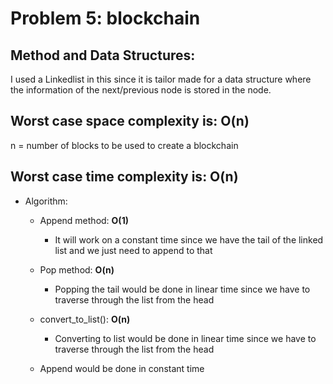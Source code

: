 # Problem 5: blockchain

## Method and Data Structures:
I used a Linkedlist in this since it is tailor made for a data structure where the information of the next/previous node is stored in the node.

## Worst case space complexity is: <b> O(n) </b>
n = number of blocks to be used to create a blockchain

## Worst case time complexity is: O(n)

* Algorithm:
    * Append method: <b> O(1) </b>
        * It will work on a constant time since we have the tail of the linked list and we just need to append to that

    * Pop method: <b> O(n) </b>
        * Popping the tail would be done in linear time since we have to traverse through the list from the head

    * convert_to_list(): <b> O(n) </b>
        * Converting to list would be done in linear time since we have to traverse through the list from the head

    * Append would be done in constant time
